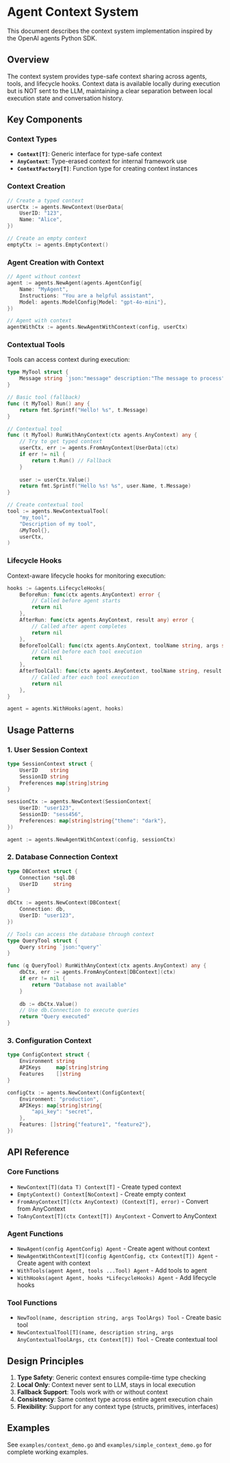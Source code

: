 # Agent Context System

This document describes the context system implementation inspired by the OpenAI agents Python SDK.

## Overview

The context system provides type-safe context sharing across agents, tools, and lifecycle hooks. Context data is available locally during execution but is NOT sent to the LLM, maintaining a clear separation between local execution state and conversation history.

## Key Components

### Context Types

- **`Context[T]`**: Generic interface for type-safe context
- **`AnyContext`**: Type-erased context for internal framework use
- **`ContextFactory[T]`**: Function type for creating context instances

### Context Creation

```go
// Create a typed context
userCtx := agents.NewContext(UserData{
    UserID: "123",
    Name: "Alice",
})

// Create an empty context
emptyCtx := agents.EmptyContext()
```

### Agent Creation with Context

```go
// Agent without context
agent := agents.NewAgent(agents.AgentConfig{
    Name: "MyAgent",
    Instructions: "You are a helpful assistant",
    Model: agents.ModelConfig{Model: "gpt-4o-mini"},
})

// Agent with context
agentWithCtx := agents.NewAgentWithContext(config, userCtx)
```

### Contextual Tools

Tools can access context during execution:

```go
type MyTool struct {
    Message string `json:"message" description:"The message to process"`
}

// Basic tool (fallback)
func (t MyTool) Run() any {
    return fmt.Sprintf("Hello! %s", t.Message)
}

// Contextual tool
func (t MyTool) RunWithAnyContext(ctx agents.AnyContext) any {
    // Try to get typed context
    userCtx, err := agents.FromAnyContext[UserData](ctx)
    if err != nil {
        return t.Run() // Fallback
    }
    
    user := userCtx.Value()
    return fmt.Sprintf("Hello %s! %s", user.Name, t.Message)
}

// Create contextual tool
tool := agents.NewContextualTool(
    "my_tool",
    "Description of my tool",
    &MyTool{},
    userCtx,
)
```

### Lifecycle Hooks

Context-aware lifecycle hooks for monitoring execution:

```go
hooks := &agents.LifecycleHooks{
    BeforeRun: func(ctx agents.AnyContext) error {
        // Called before agent starts
        return nil
    },
    AfterRun: func(ctx agents.AnyContext, result any) error {
        // Called after agent completes
        return nil
    },
    BeforeToolCall: func(ctx agents.AnyContext, toolName string, args string) error {
        // Called before each tool execution
        return nil
    },
    AfterToolCall: func(ctx agents.AnyContext, toolName string, result any) error {
        // Called after each tool execution
        return nil
    },
}

agent = agents.WithHooks(agent, hooks)
```

## Usage Patterns

### 1. User Session Context

```go
type SessionContext struct {
    UserID    string
    SessionID string
    Preferences map[string]string
}

sessionCtx := agents.NewContext(SessionContext{
    UserID: "user123",
    SessionID: "sess456",
    Preferences: map[string]string{"theme": "dark"},
})

agent := agents.NewAgentWithContext(config, sessionCtx)
```

### 2. Database Connection Context

```go
type DBContext struct {
    Connection *sql.DB
    UserID     string
}

dbCtx := agents.NewContext(DBContext{
    Connection: db,
    UserID: "user123",
})

// Tools can access the database through context
type QueryTool struct {
    Query string `json:"query"`
}

func (q QueryTool) RunWithAnyContext(ctx agents.AnyContext) any {
    dbCtx, err := agents.FromAnyContext[DBContext](ctx)
    if err != nil {
        return "Database not available"
    }
    
    db := dbCtx.Value()
    // Use db.Connection to execute queries
    return "Query executed"
}
```

### 3. Configuration Context

```go
type ConfigContext struct {
    Environment string
    APIKeys     map[string]string
    Features    []string
}

configCtx := agents.NewContext(ConfigContext{
    Environment: "production",
    APIKeys: map[string]string{
        "api_key": "secret",
    },
    Features: []string{"feature1", "feature2"},
})
```

## API Reference

### Core Functions

- `NewContext[T](data T) Context[T]` - Create typed context
- `EmptyContext() Context[NoContext]` - Create empty context
- `FromAnyContext[T](ctx AnyContext) (Context[T], error)` - Convert from AnyContext
- `ToAnyContext[T](ctx Context[T]) AnyContext` - Convert to AnyContext

### Agent Functions

- `NewAgent(config AgentConfig) Agent` - Create agent without context
- `NewAgentWithContext[T](config AgentConfig, ctx Context[T]) Agent` - Create agent with context
- `WithTools(agent Agent, tools ...Tool) Agent` - Add tools to agent
- `WithHooks(agent Agent, hooks *LifecycleHooks) Agent` - Add lifecycle hooks

### Tool Functions

- `NewTool(name, description string, args ToolArgs) Tool` - Create basic tool
- `NewContextualTool[T](name, description string, args AnyContextualToolArgs, ctx Context[T]) Tool` - Create contextual tool

## Design Principles

1. **Type Safety**: Generic context ensures compile-time type checking
2. **Local Only**: Context never sent to LLM, stays in local execution
3. **Fallback Support**: Tools work with or without context
4. **Consistency**: Same context type across entire agent execution chain
5. **Flexibility**: Support for any context type (structs, primitives, interfaces)

## Examples

See `examples/context_demo.go` and `examples/simple_context_demo.go` for complete working examples.